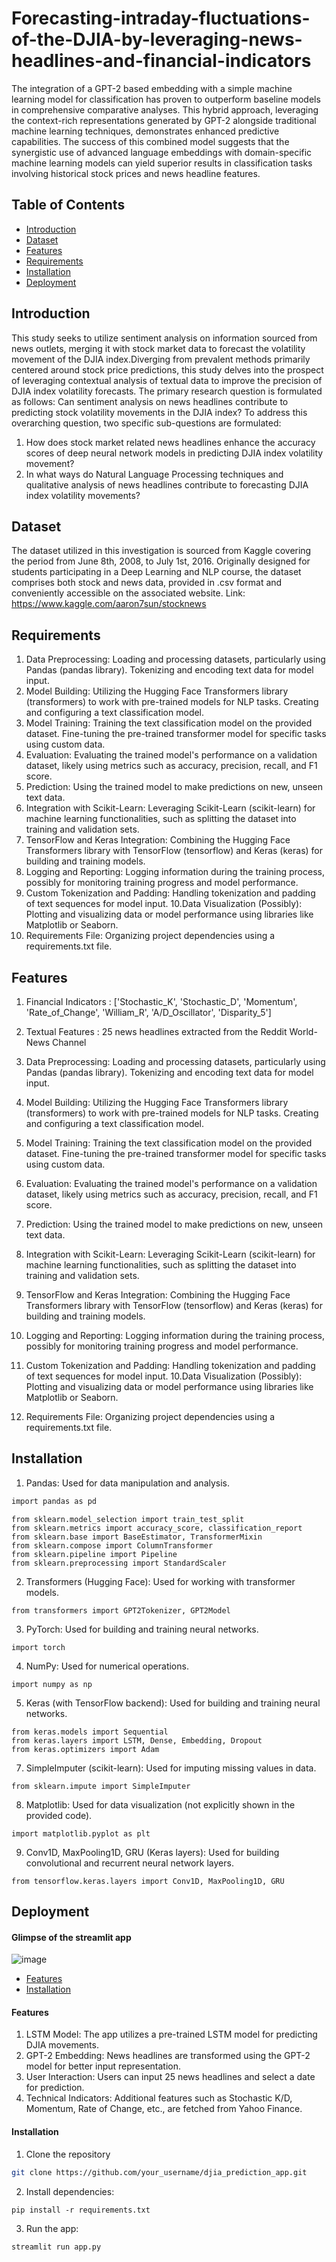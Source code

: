 # Forecasting-intraday-fluctuations-of-the-DJIA-by-leveraging-news-headlines-and-financial-indicators

The integration of a GPT-2 based embedding with a simple machine learning model for classification has proven to outperform baseline models in comprehensive comparative analyses. This hybrid approach, leveraging the context-rich representations generated by GPT-2 alongside traditional machine learning techniques, demonstrates enhanced predictive capabilities. The success of this combined model suggests that the synergistic use of advanced language embeddings with domain-specific machine learning models can yield superior results in classification tasks involving historical stock prices and news headline features.

## Table of Contents

- [Introduction](#introduction)
- [Dataset](#dataset)
- [Features](#features)
- [Requirements](#requirements)
- [Installation](#installation)
- [Deployment](#deployment)


## Introduction

This study seeks to utilize sentiment analysis on information sourced from news
outlets, merging it with stock market data to forecast the volatility movement of the
DJIA index.Diverging from prevalent methods primarily centered around stock price
predictions, this study delves into the prospect of leveraging contextual analysis of
textual data to improve the precision of DJIA index volatility forecasts. The primary
research question is formulated as follows: Can sentiment analysis on news headlines
contribute to predicting stock volatility movements in the DJIA index?
To address this overarching question, two specific sub-questions are formulated:
1. How does stock market related news headlines enhance the accuracy
scores of deep neural network models in predicting DJIA index volatility
movement?
2. In what ways do Natural Language Processing techniques and qualitative
analysis of news headlines contribute to forecasting DJIA index volatility
movements?
## Dataset
The dataset utilized in this investigation is sourced from Kaggle covering
the period from June 8th, 2008, to July 1st, 2016. Originally designed for students
participating in a Deep Learning and NLP course, the dataset comprises both stock
and news data, provided in .csv format and conveniently accessible on the associated
website.
Link: https://www.kaggle.com/aaron7sun/stocknews
## Requirements
1. Data Preprocessing: Loading and processing datasets, particularly using Pandas (pandas library). Tokenizing and encoding text data for model input.
2. Model Building: Utilizing the Hugging Face Transformers library (transformers) to work with pre-trained models for NLP tasks. Creating and configuring a text classification model.
4.  Model Training: Training the text classification model on the provided dataset. Fine-tuning the pre-trained transformer model for specific tasks using custom data.
5. Evaluation: Evaluating the trained model's performance on a validation dataset, likely using metrics such as accuracy, precision, recall, and F1 score.
6. Prediction: Using the trained model to make predictions on new, unseen text data.
7. Integration with Scikit-Learn: Leveraging Scikit-Learn (scikit-learn) for machine learning functionalities, such as splitting the dataset into training and validation sets.
8. TensorFlow and Keras Integration: Combining the Hugging Face Transformers library with TensorFlow (tensorflow) and Keras (keras) for building and training models.
9. Logging and Reporting: Logging information during the training process, possibly for monitoring training progress and model performance.
10. Custom Tokenization and Padding: Handling tokenization and padding of text sequences for model input. 10.Data Visualization (Possibly): Plotting and visualizing data or model performance using libraries like Matplotlib or Seaborn.
11. Requirements File: Organizing project dependencies using a requirements.txt file.
## Features
1. Financial Indicators : ['Stochastic_K', 'Stochastic_D', 'Momentum', 'Rate_of_Change', 'William_R', 'A/D_Oscillator', 'Disparity_5']
2. Textual Features : 25 news headlines extracted from the Reddit
World-News Channel


1. Data Preprocessing:
Loading and processing datasets, particularly using Pandas (pandas library).
Tokenizing and encoding text data for model input.
2. Model Building:
Utilizing the Hugging Face Transformers library (transformers) to work with pre-trained models for NLP tasks.
Creating and configuring a text classification model.
3. Model Training:
Training the text classification model on the provided dataset.
Fine-tuning the pre-trained transformer model for specific tasks using custom data.
4. Evaluation:
Evaluating the trained model's performance on a validation dataset, likely using metrics such as accuracy, precision, recall, and F1 score.
5. Prediction:
Using the trained model to make predictions on new, unseen text data.
6. Integration with Scikit-Learn:
Leveraging Scikit-Learn (scikit-learn) for machine learning functionalities, such as splitting the dataset into training and validation sets.
7. TensorFlow and Keras Integration:
Combining the Hugging Face Transformers library with TensorFlow (tensorflow) and Keras (keras) for building and training models.
8. Logging and Reporting:
Logging information during the training process, possibly for monitoring training progress and model performance.
9. Custom Tokenization and Padding:
Handling tokenization and padding of text sequences for model input.
10.Data Visualization (Possibly):
Plotting and visualizing data or model performance using libraries like Matplotlib or Seaborn.
11. Requirements File:
Organizing project dependencies using a requirements.txt file.

## Installation

 1. Pandas: Used for data manipulation and analysis.

```bash
import pandas as pd
```
```
from sklearn.model_selection import train_test_split
from sklearn.metrics import accuracy_score, classification_report
from sklearn.base import BaseEstimator, TransformerMixin
from sklearn.compose import ColumnTransformer
from sklearn.pipeline import Pipeline
from sklearn.preprocessing import StandardScaler
```
2. Transformers (Hugging Face): Used for working with transformer models.
```
from transformers import GPT2Tokenizer, GPT2Model
```
3. PyTorch: Used for building and training neural networks.
```
import torch
```
4. NumPy: Used for numerical operations.
```
import numpy as np
```
5. Keras (with TensorFlow backend): Used for building and training neural networks.
```
from keras.models import Sequential
from keras.layers import LSTM, Dense, Embedding, Dropout
from keras.optimizers import Adam
```
7. SimpleImputer (scikit-learn): Used for imputing missing values in data.
```
from sklearn.impute import SimpleImputer
```
8. Matplotlib: Used for data visualization (not explicitly shown in the provided code).
```
import matplotlib.pyplot as plt
```
9. Conv1D, MaxPooling1D, GRU (Keras layers): Used for building convolutional and recurrent neural network layers.
```
from tensorflow.keras.layers import Conv1D, MaxPooling1D, GRU
```
## Deployment
#### Glimpse of the streamlit app

![image](https://github.com/Jeetanand/IntradayDJIAForecast/assets/128984571/d0b71d8c-926f-4e5b-951a-8df405c87b45)

- [Features](#feautures)
- [Installation](#installation)


#### Features

1. LSTM Model: The app utilizes a pre-trained LSTM model for predicting DJIA movements.
2. GPT-2 Embedding: News headlines are transformed using the GPT-2 model for better input representation.
3. User Interaction: Users can input 25 news headlines and select a date for prediction.
4. Technical Indicators: Additional features such as Stochastic K/D, Momentum, Rate of Change, etc., are fetched from Yahoo Finance.

#### Installation

1. Clone the repository

```bash
git clone https://github.com/your_username/djia_prediction_app.git
```
2. Install dependencies:
```
pip install -r requirements.txt

```
3. Run the app:
```
streamlit run app.py
```



